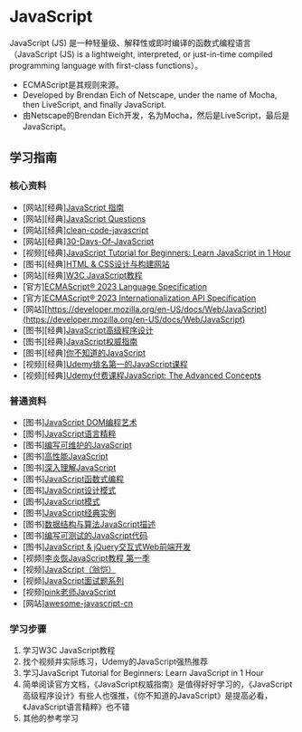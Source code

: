 # JavaScript

JavaScript (JS) 是一种轻量级、解释性或即时编译的函数式编程语言（JavaScript (JS) is a lightweight, interpreted, or just-in-time compiled programming language with first-class functions）。

* ECMAScript是其规则来源。
* Developed by Brendan Eich of Netscape, under the name of Mocha, then LiveScript, and finally JavaScript.
* 由Netscape的Brendan Eich开发，名为Mocha，然后是LiveScript，最后是JavaScript。

## 学习指南

### 核心资料

* [网站][经典][JavaScript 指南](https://developer.mozilla.org/zh-CN/docs/Web/JavaScript/Guide)
* [网站][经典][JavaScript Questions](https://github.com/lydiahallie/javascript-questions)
* [网站][经典][clean-code-javascript](https://github.com/ryanmcdermott/clean-code-javascript)
* [网站][经典][30-Days-Of-JavaScript](https://github.com/Asabeneh/30-Days-Of-JavaScript)
* [视频][经典][JavaScript Tutorial for Beginners: Learn JavaScript in 1 Hour](https://www.youtube.com/watch?v=W6NZfCO5SIk)
* [图书][经典][HTML & CSS设计与构建网站](http://product.dangdang.com/25299529.html)
* [网站][经典][W3C JavaScript教程](https://www.w3school.com.cn/js/index.asp)
* [官方][ECMAScript® 2023 Language Specification](https://tc39.es/ecma262)
* [官方][ECMAScript® 2023 Internationalization API Specification](https://tc39.es/ecma402)
* [网站][https://developer.mozilla.org/en-US/docs/Web/JavaScript](https://developer.mozilla.org/en-US/docs/Web/JavaScript)
* [图书][经典][JavaScript高级程序设计](http://product.dangdang.com/22628333.html)
* [图书][经典][JavaScript权威指南](http://product.dangdang.com/22722790.html)
* [图书][经典][你不知道的JavaScript](http://product.dangdang.com/29330803.html)
* [视频][经典][Udemy排名第一的JavaScript课程](https://www.bilibili.com/video/BV15S4y1N7Mu)
* [视频][经典][Udemy付费课程JavaScript: The Advanced Concepts](https://www.bilibili.com/video/BV19i4y1Q7w7)

### 普通资料

* [图书][JavaScript DOM编程艺术](http://product.dangdang.com/21049601.html)
* [图书][JavaScript语言精粹](http://product.dangdang.com/22872884.html)
* [图书][编写可维护的JavaScript](http://product.dangdang.com/23200995.html)
* [图书][高性能JavaScript](http://product.dangdang.com/23762095.html)
* [图书][深入理解JavaScript](http://product.dangdang.com/23838213.html)
* [图书][JavaScript函数式编程](http://product.dangdang.com/23742619.html)
* [图书][JavaScript设计模式](http://product.dangdang.com/23753847.html)
* [图书][JavaScript模式](http://product.dangdang.com/22819430.html)
* [图书][JavaScript经典实例](http://product.dangdang.com/23823045.html)
* [图书][数据结构与算法JavaScript描述](http://product.dangdang.com/23543139.html)
* [图书][编写可测试的JavaScript代码](http://product.dangdang.com/23648815.html)
* [图书][JavaScript & jQuery交互式Web前端开发](http://product.dangdang.com/23731286.html)
* [视频][李炎恢JavaScript教程 第一季](http://study.163.com/course/introduction/252008.htm)
* [视频][JavaScript（翁恺）](http://study.163.com/course/introduction/195001.htm)
* [视频][JavaScript面试题系列](http://study.163.com/course/introduction/742021.htm)
* [视频][pink老师JavaScript](https://www.bilibili.com/video/BV1Sy4y1C7ha)
* [网站][awesome-javascript-cn](https://github.com/jobbole/awesome-javascript-cn)

### 学习步骤

1. 学习W3C JavaScript教程
2. 找个视频并实际练习，Udemy的JavaScript强热推荐
3. 学习JavaScript Tutorial for Beginners: Learn JavaScript in 1 Hour
4. 简单阅读官方文档，《JavaScript权威指南》是值得好好学习的，《JavaScript高级程序设计》有些人也强推，《你不知道的JavaScript》是提高必看，《JavaScript语言精粹》也不错
5. 其他的参考学习
